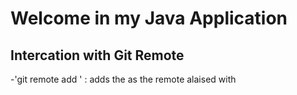 # Welcome in my Java Application 

## Intercation with Git Remote
-'git remote add <origin>  <ur>' : adds the <url>  as the remote alaised with <origin>